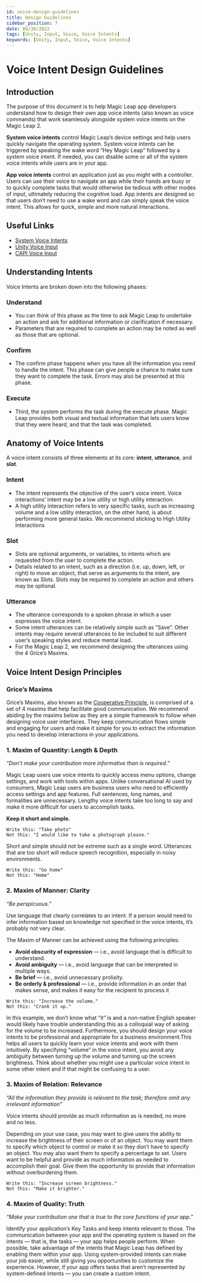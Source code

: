 ```yaml
---
id: voice-design-guidelines
title: Design Guidelines
sidebar_position: 7
date: 08/30/2022
tags: [Unity, Input, Voice, Voice Intents]
keywords: [Unity, Input, Voice, Voice Intents]
---
```


# Voice Intent Design Guidelines

## Introduction

The purpose of this document is to help Magic Leap app developers understand how to design their own app voice intents (also known as voice commands) that work seamlessly alongside system voice intents on the Magic Leap 2.

**System voice intents** control Magic Leap’s device settings and help users quickly navigate the operating system. System voice intents can be triggered by speaking the wake word “Hey Magic Leap” followed by a system voice intent. If needed, you can disable some or all of the system voice intents while users are in your app.

**App voice intents** control an application just as you might with a controller. Users can use their voice to navigate an app while their hands are busy or to quickly complete tasks that would otherwise be tedious with other modes of input, ultimately reducing the cognitive load. App intents are designed so that users don’t need to use a wake word and can simply speak the voice intent. This allows for quick, simple and more natural interactions.

## Useful Links

- [System Voice Intents](/versioned_docs/version-03-Jan-2023/guides/features/voice-commands)
- [Unity Voice Input](/versioned_docs/version-03-Jan-2023/guides/unity/input/voice-intents/voice-intents-overview.md)
- [CAPI Voice Input](/docs/api-ref/api/Modules/group___input/struct_m_l_voice_intent_settings.md)

## Understanding Intents

Voice Intents are broken down into the following phases:

### Understand

- You can think of this phase as the time to ask Magic Leap to undertake an action and ask for additional information or clarification if necessary.
- Parameters that are required to complete an action may be noted as well as those that are optional.

### Confirm

- The confirm phase happens when you have all the information you need to handle the intent. This phase can give people a chance to make sure they want to complete the task. Errors may also be presented at this phase.

### Execute

- Third, the system performs the task during the execute phase. Magic Leap provides both visual and textual information that lets users know that they were heard, and that the task was completed.

## Anatomy of Voice Intents

A voice intent consists of three elements at its core: **intent**, **utterance**, and **slot**.

### Intent

- The intent represents the objective of the user’s voice intent. Voice interactions’ intent may be a low utility or high utility interaction.
- A high utility interaction refers to very specific tasks, such as increasing volume and a low utility interaction, on the other hand, is about performing more general tasks. We recommend sticking to High Utility Interactions

### Slot

- Slots are optional arguments, or variables, to intents which are requested from the user to complete the action.
- Details related to an intent, such as a direction (i.e. up, down, left, or right) to move an object, that serve as arguments to the intent, are known as Slots. Slots may be required to complete an action and others may be optional.

### Utterance

- The utterance corresponds to a spoken phrase in which a user expresses the voice intent.
- Some intent utterances can be relatively simple such as “Save”. Other intents may require several utterances to be included to suit different user’s speaking styles and reduce mental load.
- For the Magic Leap 2, we recommend designing the utterances using the 4 Grice’s Maxims.

## Voice Intent Design Principles

### Grice’s Maxims

Grice’s Maxims, also known as the [Cooperative Principle](https://en.wikipedia.org/wiki/Cooperative_principle), is comprised of a set of 4 maxims that help facilitate good communication. We recommend abiding by the maxims below as they are a simple framework to follow when designing voice user interfaces. They keep communication flows simple and engaging for users and make it simple for you to extract the information you need to develop interactions in your applications.

### 1. Maxim of Quantity: Length & Depth

_“Don’t make your contribution more informative than is required.”_

Magic Leap users use voice intents to quickly access menu options, change settings, and work with tools within apps. Unlike conversational AI used by consumers, Magic Leap users are business users who need to efficiently access settings and app features. Full sentences, long names, and formalities are unnecessary. Lengthy voice intents take too long to say and make it more difficult for users to accomplish tasks.

**Keep it short and simple.**

```
Write this: "Take photo"
Not this: "I would like to take a photograph please."
```

Short and simple should not be extreme such as a single word. Utterances that are too short will reduce speech recognition, especially in noisy environments.

```
Write this: "Go home"
Not this: "Home"
```

### 2. Maxim of Manner: Clarity

_“Be perspicuous.”_

Use language that clearly correlates to an intent. If a person would need to infer information based on knowledge not specified in the voice intents, it’s probably not very clear.

The Maxim of Manner can be achieved using the following principles:

- **Avoid obscurity of expression** — i.e., avoid language that is difficult to understand.
- **Avoid ambiguity** — i.e., avoid language that can be interpreted in multiple ways.
- **Be brief** — i.e., avoid unnecessary prolixity.
- **Be orderly & professional** — i.e., provide information in an order that makes sense, and makes it easy for the recipient to process it

```
Write this: "Increase the volume."
Not this: "Crank it up."
```

In this example, we don’t know what “it” is and a non-native English speaker would likely have trouble understanding this as a colloquial way of asking for the volume to be increased. Furthermore, you should design your voice intents to be professional and appropriate for a business environment.This helps all users to quickly learn your voice intents and work with them intuitively. By specifying “volume” in the voice intent, you avoid any ambiguity between turning up the volume and turning up the screen brightness. Think about whether you might use a particular voice intent in some other intent and if that might be confusing to a user.

### 3. Maxim of Relation: Relevance

_“All the information they provide is relevant to the task; therefore omit any irrelevant information”_

Voice intents should provide as much information as is needed, no more and no less.

Depending on your use case, you may want to give users the ability to increase the brightness of their screen or of an object. You may want them to specify which object to control or make it so they don’t have to specify an object. You may also want them to specify a percentage to set. Users want to be helpful and provide as much information as needed to accomplish their goal. Give them the opportunity to provide that information without overburdening them.

```
Write this: "Increase screen brightness."
Not this: "Make it brighter."
```

### 4. Maxim of Quality: Truth

_“Make your contribution one that is true to the core functions of your app.”_

Identify your application’s Key Tasks and keep intents relevant to those. The communication between your app and the operating system is based on the intents — that is, the tasks — your app helps people perform. When possible, take advantage of the intents that Magic Leap has defined by enabling them within your app. Using system-provided intents can make your job easier, while still giving you opportunities to customize the experience. However, if your app offers tasks that aren’t represented by system-defined intents — you can create a custom intent.
